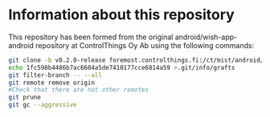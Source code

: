 # Information about this repository

This repository has been formed from the original android/wish-app-android repository at ControlThings Oy Ab using the following commands:

```sh
git clone -b v0.2.0-release foremost.controlthings.fi:/ct/mist/android/wish-app-android --depth 1
echo 1fc598b4486b7ac6604a5de7410177cce6814a59 >.git/info/grafts
git filter-branch -- --all
git remote remove origin
#Check that there are not other remotes
git prune
git gc --aggressive
```
